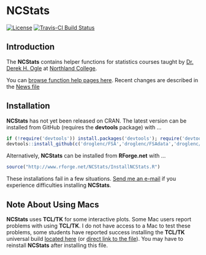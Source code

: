 NCStats
=======

[![License](http://img.shields.io/badge/license-GPL%20%28%3E=%202%29-brightgreen.svg?style=flat)](http://www.gnu.org/licenses/gpl-2.0.html)
[![Travis-CI Build Status](https://travis-ci.org/droglenc/NCStats.svg?branch=master)](https://travis-ci.org/droglenc/NCStats)


## Introduction
The **NCStats** contains helper functions for statistics courses taught by [Dr. Derek H. Ogle](http://derekogle.com) at [Northland College](http://www.northland.edu).

You can [browse function help pages here](http://rforge.net/doc/packages/NCStats/00Index.html).  Recent changes are described in the [News file](https://github.com/droglenc/NCStats/blob/master/NEWS.md)


## Installation
**NCStats** has not yet been released on CRAN.  The latest version can be installed from GitHub (requires the **devtools** package) with ...

```r
if (!require('devtools')) install.packages('devtools'); require('devtools')
devtools::install_github(c('droglenc/FSA','droglenc/FSAdata','droglenc/NCStats'))
```

Alternatively, **NCStats** can be installed from **RForge.net** with ...

```r
source("http://www.rforge.net/NCStats/InstallNCStats.R")
```

These installations fail in a few situations.  [Send me an e-mail](mailto:derek@derekogle.com?Subject=NCStats%20Installation%20Question) if you experience difficulties installing **NCStats**.

## Note About Using Macs
**NCStats** uses **TCL/TK** for some interactive plots.  Some Mac users report problems with using **TCL/TK**.  I do not have access to a Mac to test these problems, some students have reported success installing the **TCL/TK** universal build [located here](http://cran.r-project.org/bin/macosx/tools/) (or [direct link to the file](http://cran.r-project.org/bin/macosx/tools/tcltk-8.5.5-x11.dmg)).  You may have to reinstall **NCStats** after installing this file. 